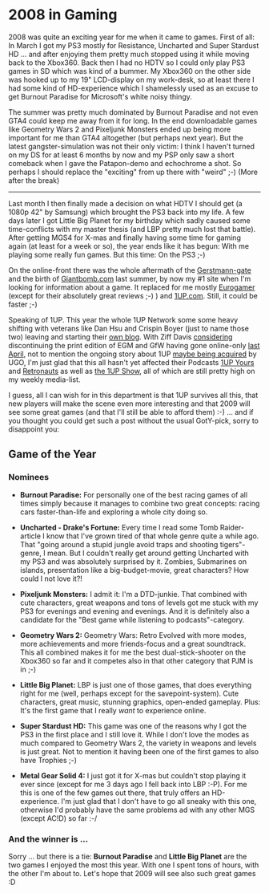 # 2008 in Gaming

2008 was quite an exciting year for me when it came to games. First of all: In March I got my PS3 mostly for Resistance, Uncharted and Super Stardust HD ... and after enjoying them pretty much stopped using it while moving back to the Xbox360. Back then I had no HDTV so I could only play PS3 games in SD which was kind of a bummer. My Xbox360 on the other side was hooked up to my 19" LCD-display on my work-desk, so at least there I had some kind of HD-experience which I shamelessly used as an excuse to get Burnout Paradise for Microsoft's white noisy thingy. 

The summer was pretty much dominated by Burnout Paradise and not even GTA4 could keep me away from it for long. In the end downloadable games like Geometry Wars 2 and Pixeljunk Monsters ended up being more important for me than GTA4 altogether (but perhaps next year). But the latest gangster-simulation was not their only victim: I think I haven't turned on my DS for at least 6 months by now and my PSP only saw a short comeback when I gave the Patapon-demo and echochrome a shot. So perhaps I should replace the "exciting" from up there with "weird" ;-) (More after the break)

-------------------------------

Last month I then finally made a decision on what HDTV I should get (a 1080p 42" by Samsung) which brought the PS3 back into my life. A few days later I got Little Big Planet for my birthday which sadly caused some time-conflicts with my master thesis (and LBP pretty much lost that battle). After getting MGS4 for X-mas and finally having some time for gaming again (at least for a week or so), the year ends like it has begun: With me playing some really fun games. But this time: On the PS3 ;-)

On the online-front there was the whole aftermath of the [Gerstmann-gate](http://www.joystiq.com/2007/12/05/gerstmann-gate-wednesday-update/) and the birth of [Giantbomb.com](http://www.giantbomb.com/) last summer, by now my #1 site when I'm looking for information about a game. It replaced for me mostly [Eurogamer](http://www.eurogamer.net) (except for their absolutely great reviews ;-) ) and [1UP.com](http://1up.com). Still, it could be faster ;-) 

Speaking of 1UP. This year the whole 1UP Network some some heavy shifting with veterans like Dan Hsu and Crispin Boyer (just to name those two) leaving and starting their [own blog](http://sorethumbsblog.com/). With Ziff Davis [considering](http://www.gamasutra.com/php-bin/news_index.php?story=21209) discontinuing the print edition of EGM and GfW having gone online-only [last April](http://www.1up.com/do/newsStory?cId=3167296), not to mention the ongoing story about 1UP [maybe being acquired](http://www.gamasutra.com/php-bin/news_index.php?story=21457) by UGO, I'm just glad that this all hasn't yet affected their Podcasts [1UP Yours](http://1upyours.1up.com/) and [Retronauts](http://retronauts.1up.com/) as well as [the 1UP Show](http://the1upshow.1up.com/), all of which are still pretty high on my weekly media-list. 

I guess, all I can wish for in this department is that 1UP survives all this, that new players will make the scene even more interesting and that 2009 will see some great games (and that I'll still be able to afford them) :-) ... and if you thought you could get such a post without the usual GotY-pick, sorry to disappoint you:

## Game of the Year

### Nominees 

* **Burnout Paradise:** For personally one of the best racing games of all times simply because it manages to combine two great concepts: racing cars faster-than-life and exploring a whole city doing so. 

* **Uncharted - Drake's Fortune:** Every time I read some Tomb Raider-article I know that I've grown tired of that whole genre quite a while ago. That "going around a stupid jungle avoid traps and shooting tigers"-genre, I mean. But I couldn't really get around getting Uncharted with my PS3 and was absolutely surprised by it. Zombies, Submarines on islands, presentation like a big-budget-movie, great characters? How could I not love it?!

* **Pixeljunk Monsters:** I admit it: I'm a DTD-junkie. That combined with cute characters, great weapons and tons of levels got me stuck with my PS3 for evenings and evening and evenings. And it is definitely also a candidate for the "Best game while listening to podcasts"-category. 
* **Geometry Wars 2:** Geometry Wars: Retro Evolved with more modes, more achievements and more friends-focus and a great soundtrack. This all combined makes it for me the best dual-stick-shooter on the Xbox360 so far and it competes also in that other category that PJM is in ;-)
* **Little Big Planet:** LBP is just one of those games, that does everything right for me (well, perhaps except for the savepoint-system). Cute characters, great music, stunning graphics, open-ended gameplay. Plus: It's the first game that I really *want* to experience online. 
* **Super Stardust HD:** This game was one of the reasons why I got the PS3 in the first place and I still love it. While I don't love the modes as much compared to Geometry Wars 2, the variety in weapons and levels is just great. Not to mention it having been one of the first games to also have Trophies ;-)
* **Metal Gear Solid 4:** I just got it for X-mas but couldn't stop playing it ever since (except for me 3 days ago I fell back into LBP :-P). For me this is one of the few games out there, that truly offers an HD-experience. I'm just glad that I don't have to go all sneaky with this one, otherwise I'd probably have the same problems ad with any other MGS (except AC!D) so far :-/

### And the winner is ...

Sorry ... but there is a tie: **Burnout Paradise** and **Little Big Planet** are the two games I enjoyed the most this year. With one I spent tons of hours, with the other I'm about to. Let's hope that 2009 will see also such great games :D